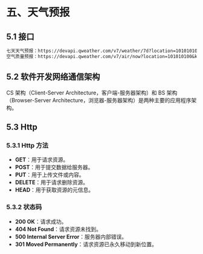 # 五、天气预报

## 5.1 接口

```txt
七天天气预报：https://devapi.qweather.com/v7/weather/7d?location=101010100&key=  
空气质量预报：https://devapi.qweather.com/v7/air/now?location=101010100&key=
```

## 5.2 软件开发网络通信架构

CS 架构（Client-Server Architecture，客户端-服务器架构）和 BS 架构（Browser-Server Architecture，浏览器-服务器架构）是两种主要的应用程序架构。

## 5.3 Http

### 5.3.1 Http 方法

- **GET**：用于请求资源。
- **POST**：用于提交数据给服务器。
- **PUT**：用于上传文件或内容。
- **DELETE**：用于请求删除资源。
- **HEAD**：用于获取资源的元信息。

### 5.3.2 状态码

- **200 OK**：请求成功。
- **404 Not Found**：请求资源未找到。
- **500 Internal Server Error**：服务器内部错误。
- **301 Moved Permanently**：请求资源已永久移动到新位置。

